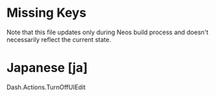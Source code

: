 # Missing Keys
Note that this file updates only during Neos build process and doesn't necessarily reflect the current state.

# Japanese [ja]
Dash.Actions.TurnOffUIEdit  

